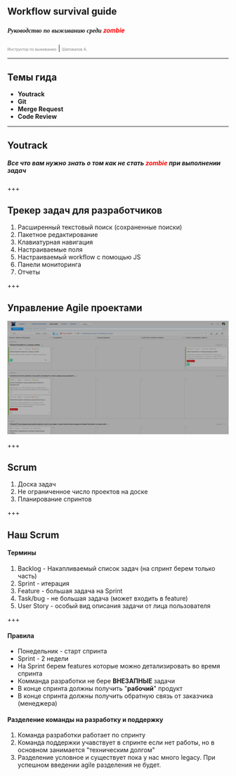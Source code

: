 ## Workflow survival guide
##### <span style="font-family:Helvetica Neue; font-weight:bold">Руководство по выживанию среди <span style="color:red">zombie</span></span>
<span style="font-size:0.6em; color:gray">Инструктор по выживанию</span> |
<span style="font-size:0.6em; color:gray">Шаповалов А.</span>

---

## Темы гида

* **Youtrack**
* **Git**
* **Merge Request**
* **Code Review**

---

## Youtrack

##### Все что вам нужно знать о том как не стать <span style="color:red">zombie</span> при выполнении задач

+++

## Трекер задач для разработчиков

1. Расширенный текстовый поиск (сохраненные поиски)
2. Пакетное редактирование
3. Клавиатурная навигация
4. Настраиваемые поля
5. Настраиваемый workflow с помощью JS
6. Панели мониторинга
7. Отчеты

+++

## Управление Agile проектами

![Image-Absolute](youtrack-agile.png)

+++

## Scrum

1. Доска задач
2. Не ограниченное число проектов на доске
3. Планирование спринтов

+++

## Наш Scrum
#### Термины

1. Backlog - Накапливаемый список задач (на спринт берем только часть)
2. Sprint - итерация
3. Feature - большая задача на Sprint
4. Task/bug - не большая задача (может входить в feature)
5. User Story - особый вид описания задачи от лица пользователя

+++

#### Правила

* Понедельник - старт спринта
* Sprint - 2 недели
* На Sprint берем  features которые можно детализировать во время спринта
* Комманда разработки не бере **ВНЕЗАПНЫЕ** задачи
* В конце спринта должны получить "**рабочий**" продукт
* В конце спринта должны получить обратную связь от заказчика (менеджера)

#### Разделение команды на разработку и поддержку

1. Команда разработки работает по спринту
2. Команда поддержки учавствует в спринте если нет работы, но в основном занимается "техническим долгом"
3. Разделение условное и существует пока у нас много legacy. При успешном введении agile разделения не будет.

#### 